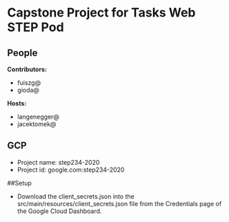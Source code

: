 # Capstone Project for Tasks Web STEP Pod

## People
__Contributors:__

 - fuiszg@
 - gioda@

__Hosts:__

 - langenegger@
 - jacektomek@

## GCP

 - Project name: step234-2020
 - Project id: google.com:step234-2020
 
##Setup

- Download the client_secrets.json into the src/main/resources/client_secrets.json file from the Credentials page of the Google Cloud Dashboard.
 
 
